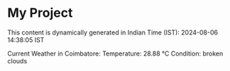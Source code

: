 # My Project

This content is dynamically generated in Indian Time (IST): 2024-08-06 14:38:05 IST


Current Weather in Coimbatore:
Temperature: 28.88 °C
Condition: broken clouds
